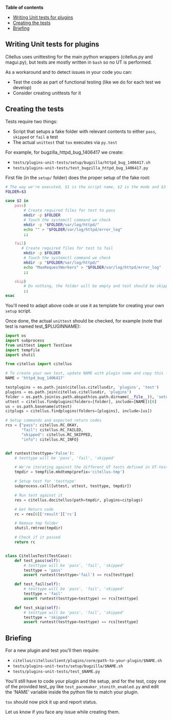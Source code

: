 **Table of contents**

<!-- TOC depthFrom:1 insertAnchor:false orderedList:false -->

- [Writing Unit tests for plugins](#writing-unit-tests-for-plugins)
- [Creating the tests](#creating-the-tests)
- [Briefing](#briefing)

<!-- /TOC -->

## Writing Unit tests for plugins

Citellus uses unittesting for the main python wrappers (citellus.py and magui.py), but tests are mostly written in `bash` so no UT is performed.

As a workaround and to detect issues in your code you can:

- Test the code as part of functional testing (like we do for each test we develop)
- Consider creating unittests for it

## Creating the tests

Tests require two things:

- Script that setups a fake folder with relevant contents to either `pass`, `skipped` or `fail` a test
- The actual `unittest` that `tox` executes via `py.test`

For example, for bugzilla_httpd_bug_1406417 we create:

- `tests/plugins-unit-tests/setup/bugzilla/httpd_bug_1406417.sh`
- `tests/plugins-unit-tests/test_bugzilla_httpd_bug_1406417.py`

First file (in the `setup/` folder) does the proper setup of the fake root:

```sh
# The way we're executed, $1 is the script name, $2 is the mode and $3 is the folder
FOLDER=$3

case $2 in
    pass)
        # Create required files for test to pass
        mkdir -p $FOLDER
        # Touch the systemctl command we check
        mkdir -p "$FOLDER/var/log/httpd/"
        echo "" > "$FOLDER/var/log/httpd/error_log"
        ;;

    fail)
       # Create required files for test to fail
        mkdir -p $FOLDER
        # Touch the systemctl command we check
        mkdir -p "$FOLDER/var/log/httpd/"
        echo "MaxRequestWorkers" > "$FOLDER/var/log/httpd/error_log"
        ;;

    skip)
        # Do nothing, the folder will be empty and test should be skipped
        ;;
esac
```

You'll need to adapt above code or use it as template for creating your own `setup` script.

Once done, the actual `unittest` should be checked, for example (note that test is named test\_\$PLUGINNAME):

```py
import os
import subprocess
from unittest import TestCase
import tempfile
import shutil

from citellus import citellus

# To create your own test, update NAME with plugin name and copy this file to test_$NAME.py
NAME = 'httpd_bug_1406417'

testplugins = os.path.join(citellus.citellusdir, 'plugins', 'test')
plugins = os.path.join(citellus.citellusdir, 'plugins')
folder = os.path.join(os.path.abspath(os.path.dirname(__file__)), 'setup')
uttest = citellus.findplugins(folders=[folder], include=[NAME])[0]
us = os.path.basename(uttest)
citplugs = citellus.findplugins(folders=[plugins], include=[us])

# Setup commands and expected return codes
rcs = {"pass": citellus.RC_OKAY,
       "fail": citellus.RC_FAILED,
       "skipped": citellus.RC_SKIPPED,
       "info": citellus.RC_INFO}


def runtest(testtype='False'):
    # testtype will be 'pass', 'fail', 'skipped'

    # We're iterating against the different UT tests defined in UT-tests folder
    tmpdir = tempfile.mkdtemp(prefix='citellus-tmp')

    # Setup test for 'testtype'
    subprocess.call([uttest, uttest, testtype, tmpdir])

    # Run test against it
    res = citellus.docitellus(path=tmpdir, plugins=citplugs)

    # Get Return code
    rc = res[0]['result']['rc']

    # Remove tmp folder
    shutil.rmtree(tmpdir)

    # Check if it passed
    return rc


class CitellusTest(TestCase):
    def test_pass(self):
        # testtype will be 'pass', 'fail', 'skipped'
        testtype = 'pass'
        assert runtest(testtype='fail') == rcs[testtype]

    def test_fail(self):
        # testtype will be 'pass', 'fail', 'skipped'
        testtype = 'fail'
        assert runtest(testtype=testtype) == rcs[testtype]

    def test_skip(self):
        # testtype will be 'pass', 'fail', 'skipped'
        testtype = 'skipped'
        assert runtest(testtype=testtype) == rcs[testtype]
```

## Briefing

For a new plugin and test you'll then require:

- `citellus/citellusclient/plugins/core/path-to-your-plugin/$NAME.sh`
- `tests/plugins-unit-tests/setup/bugzilla/$NAME.sh`
- `tests/plugins-unit-tests/test_$NAME.py`

You'll still have to code your plugin and the setup, and for the test, copy one of the provided test\_.py like `test_pacemaker_stonith_enabled.py`
and edit the 'NAME' variable inside the python file to match your plugin.

`tox` should now pick it up and report status.

Let us know if you face any issue while creating them.
